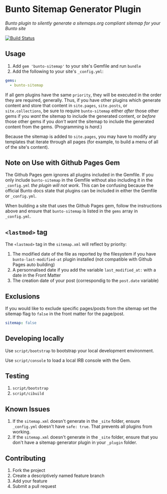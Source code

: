 # Bunto Sitemap Generator Plugin

*Bunto plugin to silently generate a sitemaps.org compliant sitemap for your Bunto site*

[![Build Status](https://travis-ci.org/bunto/bunto-sitemap.svg?branch=master)](https://travis-ci.org/bunto/bunto-sitemap)

## Usage

1. Add `gem 'bunto-sitemap'` to your site's Gemfile and run `bundle`
2. Add the following to your site's `_config.yml`:

```yml
gems:
  - bunto-sitemap
```

If all gem plugins have the same `priority`, they will be executed in the
order they are required, generally. Thus, if you have other plugins which
generate content and store that content in `site.pages`, `site.posts`, or
`site.collections`, be sure to require `bunto-sitemap` either *after*
those other gems if you *want* the sitemap to include the generated
content, or *before* those other gems if you *don't want* the sitemap to
include the generated content from the gems. (Programming is *hard*.)

Because the sitemap is added to `site.pages`, you may have to modify any
templates that iterate through all pages (for example, to build a menu of
all of the site's content).

## Note on Use with Github Pages Gem
The Github Pages gem ignores all plugins included in the Gemfile. If you only include `bunto-sitemap` in the Gemfile without also including it in the `_config.yml` *the plugin will not work*. This can be confusing because the official Bunto docs state that plugins can be included in either the Gemfile or `_config.yml`.

When building a site that uses the Github Pages gem, follow the instructions above and ensure that `bunto-sitemap` is listed in the `gems` array in `_config.yml`.

## `<lastmod>` tag
The `<lastmod>` tag in the `sitemap.xml` will reflect by priority:

1.   The modified date of the file as reported by the filesystem if you have `bunto-last-modified-at` plugin installed (not compatible with Github Pages auto building)
2.   A personnalised date if you add the variable `last_modified_at:` with a date in the Front Matter
3.   The creation date of your post (correspondig to the `post.date` variable)

## Exclusions

If you would like to exclude specific pages/posts from the sitemap set the
sitemap flag to `false` in the front matter for the page/post.

```yml
sitemap: false
```

## Developing locally

Use `script/bootstrap` to bootstrap your local development environment.

Use `script/console` to load a local IRB console with the Gem.

## Testing

1. `script/bootstrap`
2. `script/cibuild`

## Known Issues

1. If the `sitemap.xml` doesn't generate in the `_site` folder, ensure `_config.yml` doesn't have `safe: true`. That prevents all plugins from working.
2. If the `sitemap.xml` doesn't generate in the `_site` folder, ensure that you don't have a sitemap generator plugin in your `_plugin` folder.

## Contributing

1. Fork the project
2. Create a descriptively named feature branch
3. Add your feature
4. Submit a pull request
